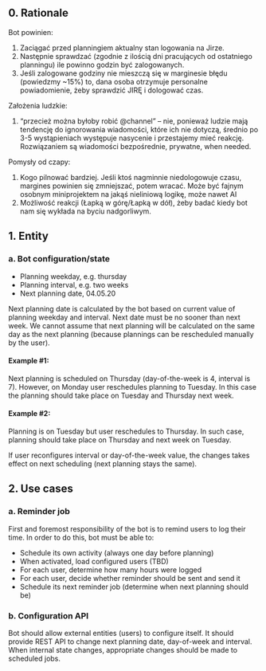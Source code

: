 ## 0. Rationale

Bot powinien:
1. Zaciągać przed planningiem aktualny stan logowania na Jirze.
2. Następnie sprawdzać (zgodnie z ilością dni pracujących od ostatniego planningu) ile powinno godzin być zalogowanych.
3. Jeśli zalogowane godziny nie mieszczą się w marginesie błędu (powiedzmy ~15%) to, dana osoba otrzymuje personalne powiadomienie, żeby sprawdzić JIRĘ i dologować czas.

Założenia ludzkie:
1. “przecież można byłoby robić @channel” – nie, ponieważ ludzie mają tendencję do ignorowania wiadomości, które ich nie dotyczą, średnio po 3-5 wystąpieniach występuje nasycenie i przestajemy mieć reakcję. Rozwiązaniem są wiadomości bezpośrednie, prywatne, when needed.

Pomysły od czapy:
1. Kogo pilnować bardziej. Jeśli ktoś nagminnie niedologowuje czasu, margines powinien się zmniejszać, potem wracać. Może być fajnym osobnym miniprojektem na jakąś nieliniową logikę, może nawet AI
2. Możliwość reakcji (Łapką w górę/Łapką w dół), żeby badać kiedy bot nam się wykłada na byciu nadgorliwym.

## 1. Entity

### a. Bot configuration/state

- Planning weekday, e.g. thursday
- Planning interval, e.g. two weeks
- Next planning date, 04.05.20

Next planning date is calculated by the bot based on current value of planning weekday and interval.
Next date must be no sooner than next week. We cannot assume that next planning will be calculated
on the same day as the next planning (because plannings can be rescheduled manually by the user).

#### Example #1:

Next planning is scheduled on Thursday (day-of-the-week is 4, interval is 7).
However, on Monday user reschedules planning to Tuesday.
In this case the planning should take place on Tuesday and Thursday next week.

#### Example #2:

Planning is on Tuesday but user reschedules to Thursday. In such case,
planning should take place on Thursday and next week on Tuesday.

If user reconfigures interval or day-of-the-week value, the changes takes effect 
on next scheduling (next planning stays the same).

## 2. Use cases

### a. Reminder job

First and foremost responsibility of the bot is to remind users to log their time.
In order to do this, bot must be able to:

- Schedule its own activity (always one day before planning)
- When activated, load configured users (TBD)
- For each user, determine how many hours were logged
- For each user, decide whether reminder should be sent and send it
- Schedule its next reminder job (determine when next planning should be)

### b. Configuration API

Bot should allow external entities (users) to configure itself.
It should provide REST API to change next planning date, day-of-week
and interval. When internal state changes, appropriate changes
should be made to scheduled jobs.
